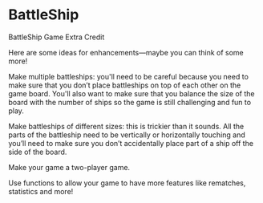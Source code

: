 # BattleShip
BattleShip Game
Extra Credit

Here are some ideas for enhancements—maybe you can think of some more!

Make multiple battleships: you'll need to be careful because you need to make sure that you don’t place battleships on top of each other on the game board.
You'll also want to make sure that you balance the size of the board with the number of ships so the game is still challenging and fun to play.

Make battleships of different sizes: this is trickier than it sounds.
All the parts of the battleship need to be vertically or horizontally touching and you’ll need to make sure you don’t accidentally place part of a ship off the side of the board.

Make your game a two-player game.

Use functions to allow your game to have more features like rematches, statistics and more!
